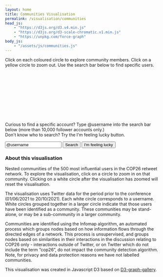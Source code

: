 ```yaml
---
layout: home
title: Communities Visualisation
permalink: /visualisation/communities
head_js:
    - "https://d3js.org/d3.v4.min.js"
    - "https://d3js.org/d3-scale-chromatic.v1.min.js"
    - "https://unpkg.com/force-graph"
body_js:
    - "/assets/js/communities.js"
---
```


<p class="text-center">Click on each coloured circle to explore community members. Click on a yellow circle to zoom out. Use the search bar below to find specific users.</p>

<svg id="circles" class="center"></svg>

<div class="text-center">
<p>Curious to find a specific account? Type <a>@username</a> into the search bar below (more than 10,000 follower accounts only.)<br/>
Don't know who to search? Try the <a>I'm feeling lucky</a> button.</p>

<input type="text" id="username" value="@username">
<button id="search" onclick="UserSearch(1)" >Search</button>
<button if="lucky"  onclick="LuckySearch(1)">I'm feeling lucky</button>
<p id="message"></p>
</div>

### About this visualisation

Nested communities of the 500 most influential users in the COP26 retweet network. To explore the visualisation, click on a circle to zoom in on that community. Clicking on a white circle after the visualisation has zoomed will reset the visualisation.

The visualisation uses Twitter data for the period prior to the conference (01/06/2021 to 20/10/2021). Each white circle corresponds to a username. White circles grouped together in a larger circle indicate that those users have been identified as a community. These communities may be stand-alone, or may be a sub-community in a larger community.

Communities are identified using the Infomap algorithm, an automated process which groups nodes based on how information flows through the directed edges of a network. This process is unsupervised, and groups nodes based on similarities in their interactions in the discussion relating to COP26 only - interactions outside of Twitter, or on Twitter which do not include the term “cop26”, do not impact the community detection algorithm. Note, for privacy and data protection reasons we have not labelled communities.

This visualisation was created in Javascript D3 based on <a href="https://github.com/holtzy/D3-graph-gallery" target="_blank">D3-graph-gallery</a>.